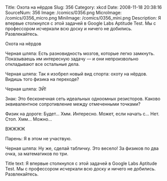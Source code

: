Title: Охота на нёрдов 
Slug: 356 
Category: xkcd 
Date: 2008-11-18 20:38:16 
SourceNum: 356 
Image: /comics/0356.png 
MicroImage: /comics/0356_micro.png 
MiniImage: /comics/0356_mini.png 
Description: Я впервые столкнулся с этой задачей в Google Labs Aptitude Test. Мы с профессором исчеркали всю доску и ничего не добились. Развлекайтесь. 

Охота на нёрдов

Черная шляпа: Есть разновидность мозгов, которые легко замкнуть. Показываешь им интересную задачу — и они непроизвольно откладывают все остальные дела.

Черная шляпа: Так я изобрел новый вид спорта: охоту на нёрдов. Видишь того физика на переходе?

Черная шляпа: ЭЙ!

Знак: Это бесконечная сеть идеальных одноомных резисторов. Каково эквивалентное сопротивление между отмеченными точками?

Физик на дороге: Будет… Хмм. Интересно. Может, если начать с… Нет. Стоп. Хмм… Можно…

ВЖЖЖЖ

Парень: Я в этом не участвую.

Черная шляпа: Ну же, сделай табличку. Это весело! За физиков по два очка, за математиков по три.

Title text: Я впервые столкнулся с этой задачей в Google Labs Aptitude Test. Мы с профессором исчеркали всю доску и ничего не добились. Развлекайтесь.